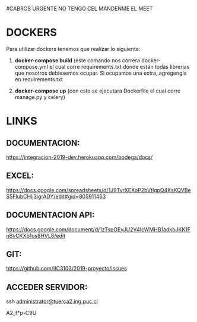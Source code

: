 #CABROS URGENTE NO TENGO CEL MANDENME EL MEET

# DOCKERS

Para utilizar dockers tenemos que realizar lo siguiente: 

1. **docker-compose build** (este comando nos correra docker-compose.yml el cual corre requirements.txt donde están todas
librerias que nosotros debiesemos ocupar. Si ocupamos una extra, agregengla en requirements.txt

2. **docker-compose up** (con esto se ejecutara Dockerfile el cual corre manage.py y celery)


# LINKS

## DOCUMENTACION: 
https://integracion-2019-dev.herokuapp.com/bodega/docs/
## EXCEL: 
https://docs.google.com/spreadsheets/d/1J9TyrXEXoP2bVtIgpQ4KsKQVBeS5FlubCHIj3igrADY/edit#gid=805911463
## DOCUMENTACION API:
https://docs.google.com/document/d/1zTspOEyJU2V4IcWMHB1adkbJKK1FnBvCKXb1us8HVL8/edit
## GIT:
https://github.com/IIC3103/2019-proyecto/issues
## ACCEDER SERVIDOR:
ssh administrator@tuerca2.ing.puc.cl

A2_f*p-C9U
